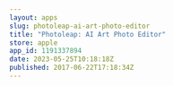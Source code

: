 ```yaml
---
layout: apps
slug: photoleap-ai-art-photo-editor
title: "Photoleap: AI Art Photo Editor"
store: apple
app_id: 1191337894
date: 2023-05-25T10:18:18Z
published: 2017-06-22T17:18:34Z
---
```

